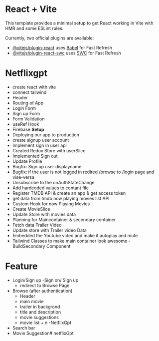 # React + Vite

This template provides a minimal setup to get React working in Vite with HMR and some ESLint rules.

Currently, two official plugins are available:

- [@vitejs/plugin-react](https://github.com/vitejs/vite-plugin-react/blob/main/packages/plugin-react/README.md) uses [Babel](https://babeljs.io/) for Fast Refresh
- [@vitejs/plugin-react-swc](https://github.com/vitejs/vite-plugin-react-swc) uses [SWC](https://swc.rs/) for Fast Refresh

# Netflixgpt 
- create react with vite
- connect tailwind
- Header
- Routing of App
- Login Form
- Sign up Form
- Form Validation
- useRef Hook
- Firebase **Setup**
- Deploying our app to production
- create signup user account
- Implement sign in user api
- Created Redux Store with userSlice
- Implemented Sign out
- Update Profile
- Bugfix: Sign up user displayname
- Bugfix: if the user is not logged in redired /browse to /login page and vise-versa
- Unsubscribe to the onAuthStateChange
- Add hardcoded values to contant file
- Register TMDB API & create an app & get access token
- get data from tmdb now playing movies list API
- Custom Hook for now Playing Movies
- Create MovieSlice
- Update Store with movies data
- Planning for Maincontainer & secondary container
- Fetch data Trailer Video
- Update store with Trailer video Data
- Embedded the Youtube video and make it autoplay and mute
- Tailwind Classes to make main container look awesome
-BuildSecondary Component

# Feature
- Login/Sign up
    -Sign on/ Sign up
    - redirect to Browse Page
- Browse (after authentication)
    - Header
    - main movie
    - trailer in backgrond
    - title and description
    - movie suggestions
    - movie list + n
-NetflixGpt
- Search bar
- Movie Suggestion#   n e t f l i x G p t  
 